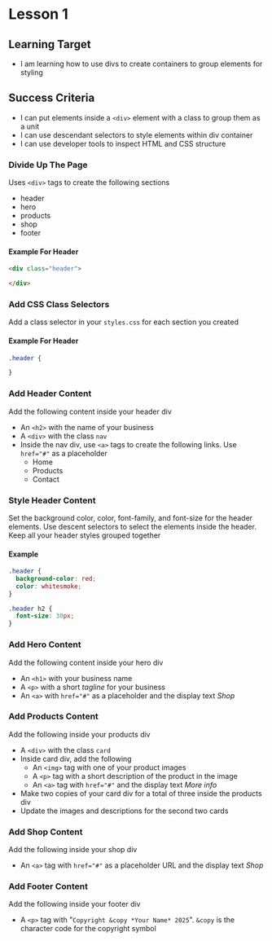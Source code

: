 # Lesson 1

## Learning Target
- I am learning how to use divs to create containers to group elements for styling

## Success Criteria
- I can put elements inside a ```<div>``` element with a class to group them as a unit
- I can use descendant selectors to style elements within div container
- I can use developer tools to inspect HTML and CSS structure

### Divide Up The Page
Uses ```<div>``` tags to create the following sections
- header
- hero
- products
- shop
- footer
#### Example For Header
```html
<div class="header">

</div>
```

### Add CSS Class Selectors
Add a class selector in your ```styles.css``` for each section you created
#### Example For Header
```css
.header {

}
```

### Add Header Content
Add the following content inside your header div
- An ```<h2>``` with the name of your business
- A ```<div>``` with the class ```nav```
- Inside the nav div, use ```<a>``` tags to create the following links. Use ```href="#"``` as a placeholder
    - Home
    - Products
    - Contact

### Style Header Content
Set the background color, color, font-family, and font-size for the header elements. Use descent selectors to select the elements inside the header. Keep all your header styles grouped together
#### Example
```css
.header {
  background-color: red;
  color: whitesmoke;
}

.header h2 {
  font-size: 30px;
}
```

### Add Hero Content
Add the following content inside your hero div
- An ```<h1>``` with your business name
- A ```<p>``` with a short *tagline* for your business
- An ```<a>``` with ```href="#"``` as a placeholder and the display text *Shop*

### Add Products Content
Add the following inside your products div
- A ```<div>``` with the class ```card```
- Inside card div, add the following
    - An ```<img>``` tag with one of your product images
    - A ```<p>``` tag with a short description of the product in the image
    - An ```<a>``` tag with ```href="#"``` and the display text *More info*
- Make two copies of your card div for a total of three inside the products div
- Update the images and descriptions for the second two cards

### Add Shop Content
Add the following inside your shop div
- An ```<a>``` tag with ```href="#"``` as a placeholder URL and the display text *Shop*

### Add Footer Content
Add the following inside your footer div
- A ```<p>``` tag with "```Copyright &copy *Your Name* 2025```". ```&copy``` is the character code for the copyright symbol
